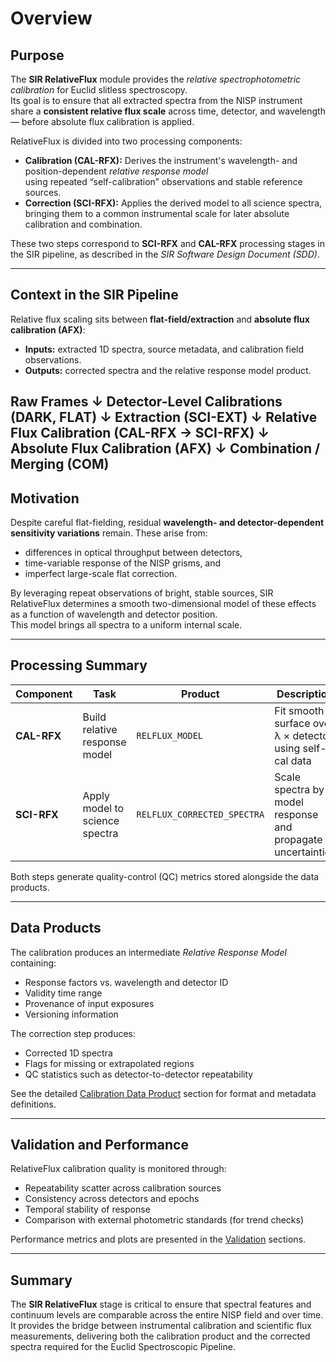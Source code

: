 # Overview

## Purpose
The **SIR RelativeFlux** module provides the *relative spectrophotometric calibration* for Euclid slitless spectroscopy.  
Its goal is to ensure that all extracted spectra from the NISP instrument share a **consistent relative flux scale** across
time, detector, and wavelength — before absolute flux calibration is applied.

RelativeFlux is divided into two processing components:

- **Calibration (CAL-RFX):** Derives the instrument's wavelength- and position-dependent *relative response model*  
  using repeated “self-calibration” observations and stable reference sources.
- **Correction (SCI-RFX):** Applies the derived model to all science spectra, bringing them to a common
  instrumental scale for later absolute calibration and combination.

These two steps correspond to **SCI-RFX** and **CAL-RFX** processing stages in the SIR pipeline, as described in the
_SIR Software Design Document (SDD)_.

---

## Context in the SIR Pipeline
Relative flux scaling sits between **flat-field/extraction** and **absolute flux calibration (AFX)**:

- **Inputs:** extracted 1D spectra, source metadata, and calibration field observations.  
- **Outputs:** corrected spectra and the relative response model product.  

Raw Frames
    ↓
Detector-Level Calibrations (DARK, FLAT)
    ↓
Extraction (SCI-EXT)
    ↓
Relative Flux Calibration (CAL-RFX → SCI-RFX)
    ↓
Absolute Flux Calibration (AFX)
    ↓
Combination / Merging (COM)
---

## Motivation
Despite careful flat-fielding, residual **wavelength- and detector-dependent sensitivity variations** remain.
These arise from:
- differences in optical throughput between detectors,
- time-variable response of the NISP grisms, and
- imperfect large-scale flat correction.

By leveraging repeat observations of bright, stable sources, SIR RelativeFlux determines a smooth
two-dimensional model of these effects as a function of wavelength and detector position.  
This model brings all spectra to a uniform internal scale.

---

## Processing Summary

| Component | Task | Product | Description |
|------------|------|----------|-------------|
| **CAL-RFX** | Build relative response model | `RELFLUX_MODEL` | Fit smooth surface over λ × detector using self-cal data |
| **SCI-RFX** | Apply model to science spectra | `RELFLUX_CORRECTED_SPECTRA` | Scale spectra by model response and propagate uncertainties |

Both steps generate quality-control (QC) metrics stored alongside the data products.

---

## Data Products
The calibration produces an intermediate *Relative Response Model* containing:
- Response factors vs. wavelength and detector ID
- Validity time range
- Provenance of input exposures
- Versioning information

The correction step produces:
- Corrected 1D spectra
- Flags for missing or extrapolated regions
- QC statistics such as detector-to-detector repeatability

See the detailed [Calibration Data Product](calibration/product.md) section for format and metadata definitions.

---

## Validation and Performance
RelativeFlux calibration quality is monitored through:
- Repeatability scatter across calibration sources
- Consistency across detectors and epochs
- Temporal stability of response
- Comparison with external photometric standards (for trend checks)

Performance metrics and plots are presented in the [Validation](calibration/validation.md) sections.

---

## Summary
The **SIR RelativeFlux** stage is critical to ensure that spectral features and continuum levels
are comparable across the entire NISP field and over time.
It provides the bridge between instrumental calibration and scientific flux measurements,
delivering both the calibration product and the corrected spectra required for the Euclid
Spectroscopic Pipeline.